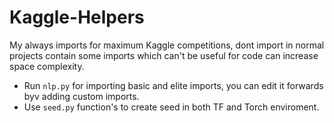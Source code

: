 # Kaggle-Helpers
My always imports for maximum Kaggle competitions, dont import in normal projects contain some imports which can't be useful for code can increase space complexity.

* Run `nlp.py` for importing basic and elite imports, you can edit it forwards byv adding custom imports.
* Use `seed.py` function's to create seed in both TF and  Torch enviroment.
